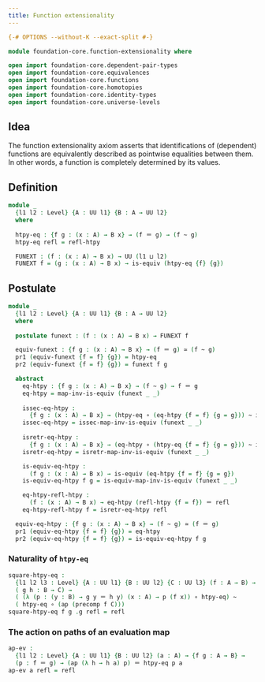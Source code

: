 ```yaml
---
title: Function extensionality
---
```


```agda
{-# OPTIONS --without-K --exact-split #-}

module foundation-core.function-extensionality where

open import foundation-core.dependent-pair-types
open import foundation-core.equivalences
open import foundation-core.functions
open import foundation-core.homotopies
open import foundation-core.identity-types
open import foundation-core.universe-levels
```

## Idea

The function extensionality axiom asserts that identifications of (dependent) functions are equivalently described as pointwise equalities between them. In other words, a function is completely determined by its values.

## Definition

```agda
module _
  {l1 l2 : Level} {A : UU l1} {B : A → UU l2}
  where
  
  htpy-eq : {f g : (x : A) → B x} → (f ＝ g) → (f ~ g)
  htpy-eq refl = refl-htpy

  FUNEXT : (f : (x : A) → B x) → UU (l1 ⊔ l2)
  FUNEXT f = (g : (x : A) → B x) → is-equiv (htpy-eq {f} {g})
```

## Postulate

```agda
module _
  {l1 l2 : Level} {A : UU l1} {B : A → UU l2}
  where
  
  postulate funext : (f : (x : A) → B x) → FUNEXT f

  equiv-funext : {f g : (x : A) → B x} → (f ＝ g) ≃ (f ~ g)
  pr1 (equiv-funext {f = f} {g}) = htpy-eq
  pr2 (equiv-funext {f = f} {g}) = funext f g

  abstract
    eq-htpy : {f g : (x : A) → B x} → (f ~ g) → f ＝ g
    eq-htpy = map-inv-is-equiv (funext _ _)
  
    issec-eq-htpy :
      {f g : (x : A) → B x} → (htpy-eq ∘ (eq-htpy {f = f} {g = g})) ~ id
    issec-eq-htpy = issec-map-inv-is-equiv (funext _ _)
  
    isretr-eq-htpy :
      {f g : (x : A) → B x} → (eq-htpy ∘ (htpy-eq {f = f} {g = g})) ~ id
    isretr-eq-htpy = isretr-map-inv-is-equiv (funext _ _)

    is-equiv-eq-htpy :
      (f g : (x : A) → B x) → is-equiv (eq-htpy {f = f} {g = g})
    is-equiv-eq-htpy f g = is-equiv-map-inv-is-equiv (funext _ _)

    eq-htpy-refl-htpy :
      (f : (x : A) → B x) → eq-htpy (refl-htpy {f = f}) ＝ refl
    eq-htpy-refl-htpy f = isretr-eq-htpy refl

  equiv-eq-htpy : {f g : (x : A) → B x} → (f ~ g) ≃ (f ＝ g)
  pr1 (equiv-eq-htpy {f = f} {g}) = eq-htpy
  pr2 (equiv-eq-htpy {f = f} {g}) = is-equiv-eq-htpy f g
```

### Naturality of `htpy-eq`

```agda
square-htpy-eq :
  {l1 l2 l3 : Level} {A : UU l1} {B : UU l2} {C : UU l3} (f : A → B) →
  ( g h : B → C) →
  ( (λ (p : (y : B) → g y ＝ h y) (x : A) → p (f x)) ∘ htpy-eq) ~
  ( htpy-eq ∘ (ap (precomp f C)))
square-htpy-eq f g .g refl = refl
```

### The action on paths of an evaluation map

```agda
ap-ev :
  {l1 l2 : Level} {A : UU l1} {B : UU l2} (a : A) → {f g : A → B} →
  (p : f ＝ g) → (ap (λ h → h a) p) ＝ htpy-eq p a
ap-ev a refl = refl
```
